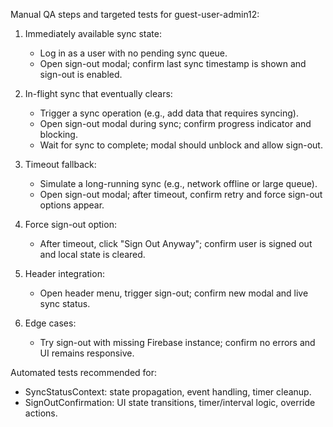Manual QA steps and targeted tests for guest-user-admin12:

1. Immediately available sync state:
   - Log in as a user with no pending sync queue.
   - Open sign-out modal; confirm last sync timestamp is shown and sign-out is enabled.

2. In-flight sync that eventually clears:
   - Trigger a sync operation (e.g., add data that requires syncing).
   - Open sign-out modal during sync; confirm progress indicator and blocking.
   - Wait for sync to complete; modal should unblock and allow sign-out.

3. Timeout fallback:
   - Simulate a long-running sync (e.g., network offline or large queue).
   - Open sign-out modal; after timeout, confirm retry and force sign-out options appear.

4. Force sign-out option:
   - After timeout, click "Sign Out Anyway"; confirm user is signed out and local state is cleared.

5. Header integration:
   - Open header menu, trigger sign-out; confirm new modal and live sync status.

6. Edge cases:
   - Try sign-out with missing Firebase instance; confirm no errors and UI remains responsive.

Automated tests recommended for:
- SyncStatusContext: state propagation, event handling, timer cleanup.
- SignOutConfirmation: UI state transitions, timer/interval logic, override actions.

